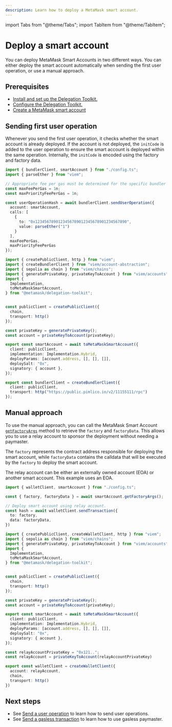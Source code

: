 ```yaml
---
description: Learn how to deploy a MetaMask smart account.
---
```


import Tabs from "@theme/Tabs";
import TabItem from "@theme/TabItem";

# Deploy a smart account

You can deploy MetaMask Smart Accounts in two different ways. You can either deploy the smart account automatically when sending 
the first user operation, or use a manual approach.

## Prerequisites

- [Install and set up the Delegation Toolkit.](../../get-started/install.md)
- [Configure the Delegation Toolkit.](../configure.md)
- [Create a MetaMask smart account](create-smart-account.md) 

## Sending first user operation

Whenever you send the first user operation, it checks whether the smart account is already deployed. If the account 
is not deployed, the `initCode` is added to the user operation to ensure the smart account is deployed within the 
same operation. Internally, the `initCode` is encoded using the factory and factory data. 

<Tabs>
<TabItem value="example.ts">

```typescript
import { bundlerClient, smartAccount } from "./config.ts";
import { parseEther } from "viem";

// Appropriate fee per gas must be determined for the specific bundler being used.
const maxFeePerGas = 1n;
const maxPriorityFeePerGas = 1n;

const userOperationHash = await bundlerClient.sendUserOperation({
  account: smartAccount,
  calls: [
    {
      to: "0x1234567890123456789012345678901234567890",
      value: parseEther("1")
    }
  ],
  maxFeePerGas,
  maxPriorityFeePerGas
});
```

</TabItem>

<TabItem value="config.ts">

```typescript
import { createPublicClient, http } from "viem";
import { createBundlerClient } from "viem/account-abstraction";
import { sepolia as chain } from "viem/chains";
import { generatePrivateKey, privateKeyToAccount } from "viem/accounts";
import { 
  Implementation, 
  toMetaMaskSmartAccount,
} from "@metamask/delegation-toolkit";


const publicClient = createPublicClient({
  chain,
  transport: http()
});

const privateKey = generatePrivateKey(); 
const account = privateKeyToAccount(privateKey);

export const smartAccount = await toMetaMaskSmartAccount({
  client: publicClient,
  implementation: Implementation.Hybrid,
  deployParams: [account.address, [], [], []],
  deploySalt: "0x",
  signatory: { account },
});

export const bundlerClient = createBundlerClient({
  client: publicClient,
  transport: http("https://public.pimlico.io/v2/11155111/rpc")
});
```

</TabItem>
</Tabs>

## Manual approach

To use the manual approach, you can call the MetaMask Smart Account [`getFactoryArgs`](../../reference/api/smart-account#getfactoryargs)
method to retrieve the `factory` and `factoryData`. This allows you to use a relay account to sponsor the deployment without needing a paymaster. 

The `factory` represents the contract address responsible for deploying the smart account, while `factoryData` contains the 
calldata that will be executed by the `factory` to deploy the smart account. 

The relay account can be either an externally owned account (EOA) or another smart account. This example uses an EOA.

<Tabs>
<TabItem value="example.ts">

```typescript
import { walletClient, smartAccount } from "./config.ts";

const { factory, factoryData } = await smartAccount.getFactoryArgs();

// Deploy smart account using relay account.
const hash = await walletClient.sendTransaction({
  to: factory,
  data: factoryData,
})
```

</TabItem>

<TabItem value="config.ts">

```typescript
import { createPublicClient, createWalletClient, http } from "viem";
import { sepolia as chain } from "viem/chains";
import { generatePrivateKey, privateKeyToAccount } from "viem/accounts";
import { 
  Implementation, 
  toMetaMaskSmartAccount,
} from "@metamask/delegation-toolkit";


const publicClient = createPublicClient({
  chain,
  transport: http()
});

const privateKey = generatePrivateKey(); 
const account = privateKeyToAccount(privateKey);

export const smartAccount = await toMetaMaskSmartAccount({
  client: publicClient,
  implementation: Implementation.Hybrid,
  deployParams: [account.address, [], [], []],
  deploySalt: "0x",
  signatory: { account },
});

const relayAccountPrivateKey = "0x121..";
const relayAccount = privateKeyToAccount(relayAccountPrivateKey)

export const walletClient = createWalletClient({
  account: relayAccount,
  chain,
  transport: http()
})
```

</TabItem>
</Tabs>

## Next steps

- See [Send a user operation](send-user-operation.md) to learn how to send user operations. 
- See [Send a gasless transaction](send-gasless-transaction.md) to learn how to use gasless paymaster.